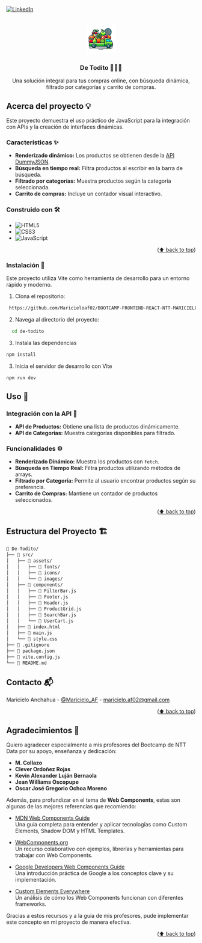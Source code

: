 <a id="readme-top"></a>

[![LinkedIn][linkedin-shield]][linkedin-url]

<!-- PROJECT LOGO -->
<br />
<div align="center">
    <img src="./DE-TODITO/src/assets/images/logo.png" alt="Logo" width="80" height="80">
  <h3 align="center">De Todito 🐣🍐💚</h3>
  <p align="center">
    Una solución integral para tus compras online, con búsqueda dinámica, filtrado por categorías y carrito de compras.
  </p>
</div>

<!-- ABOUT THE PROJECT -->
## Acerca del proyecto 💡

Este proyecto demuestra el uso práctico de JavaScript para la integración con APIs y la creación de interfaces dinámicas.

### Características ✨
- **Renderizado dinámico:** Los productos se obtienen desde la [API DummyJSON](https://dummyjson.com/docs/products#products-all).
- **Búsqueda en tiempo real:** Filtra productos al escribir en la barra de búsqueda.
- **Filtrado por categorías:** Muestra productos según la categoría seleccionada.
- **Carrito de compras:** Incluye un contador visual interactivo.

### Construido con 🛠️

- ![HTML5](https://img.shields.io/badge/HTML5-E34F26?style=for-the-badge&logo=html5&logoColor=white)
- ![CSS3](https://img.shields.io/badge/CSS3-1572B6?style=for-the-badge&logo=css3&logoColor=white)
- ![JavaScript](https://img.shields.io/badge/JavaScript-F7DF1E?style=for-the-badge&logo=javascript&logoColor=black)

<p align="right">(<a href="#readme-top">⬆️ back to top</a>)</p>

### Instalación 🧰
Este proyecto utiliza Vite como herramienta de desarrollo para un entorno rápido y moderno.
1. Clona el repositorio:
  ```bash
   https://github.com/Maricieloaf02/BOOTCAMP-FRONTEND-REACT-NTT-MARICIELO-AF.git
  ```
2. Navega al directorio del proyecto:
  ```bash
    cd de-todito
  ```
3. Instala las dependencias
  ```sh
  npm install
  ```
3. Inicia el servidor de desarrollo con Vite
  ```sh
  npm run dev
  ```

<!-- USAGE EXAMPLES -->
## Uso 🛒
### Integración con la API 🔗
- **API de Productos:** Obtiene una lista de productos dinámicamente.
- **API de Categorías:** Muestra categorías disponibles para filtrado.

### Funcionalidades ⚙️
- **Renderizado Dinámico:** Muestra los productos con `fetch`.
- **Búsqueda en Tiempo Real:** Filtra productos utilizando métodos de arrays.
- **Filtrado por Categoría:** Permite al usuario encontrar productos según su preferencia.
- **Carrito de Compras:** Mantiene un contador de productos seleccionados.
<p align="right">(<a href="#readme-top">⬆️ back to top</a>)</p>

## Estructura del Proyecto 🏗️
```
📂 De-Todito/
├── 📂 src/
│   ├── 📂 assets/
│   │   ├── 📂 fonts/
│   │   ├── 📂 icons/
│   │   └── 📂 images/
│   ├── 📂 components/
│   │   ├── 📝 FilterBar.js
│   │   ├── 📝 Footer.js
│   │   ├── 📝 Header.js
│   │   ├── 📝 ProductGrid.js
│   │   ├── 📝 SearchBar.js
│   │   └── 📝 UserCart.js
│   ├── 📝 index.html
│   ├── 📝 main.js
│   └── 🎨 style.css
├── 📝 .gitignore
├── 📝 package.json
├── 📝 vite.config.js
└── 📝 README.md
```
<!-- CONTACT -->

## Contacto 📬

Maricielo Anchahua - [@Maricielo_AF](https://www.linkedin.com/in/maricielo-anchahua/) - maricielo.af02@gmail.com

<p align="right">(<a href="#readme-top">⬆️ back to top</a>)</p>

## Agradecimientos 🙏

Quiero agradecer especialmente a mis profesores del Bootcamp de NTT Data por su apoyo, enseñanza y dedicación:

- **M. Collazo**
- **Clever Ordoñez Rojas**
- **Kevin Alexander Luján Bernaola**
- **Jean Williams Oscopupe**
- **Oscar José Gregorio Ochoa Moreno**

Además, para profundizar en el tema de **Web Components**, estas son algunas de las mejores referencias que recomiendo:

* [MDN Web Components Guide](https://developer.mozilla.org/en-US/docs/Web/Web_Components)  
  Una guía completa para entender y aplicar tecnologías como Custom Elements, Shadow DOM y HTML Templates.

* [WebComponents.org](https://www.webcomponents.org/)  
  Un recurso colaborativo con ejemplos, librerías y herramientas para trabajar con Web Components.

* [Google Developers Web Components Guide](https://developers.google.com/web/fundamentals/web-components)  
  Una introducción práctica de Google a los conceptos clave y su implementación.

* [Custom Elements Everywhere](https://custom-elements-everywhere.com/)  
  Un análisis de cómo los Web Components funcionan con diferentes frameworks.

Gracias a estos recursos y a la guía de mis profesores, pude implementar este concepto en mi proyecto de manera efectiva.

<p align="right">(<a href="#readme-top">⬆️ back to top</a>)</p>


<!-- MARKDOWN LINKS & IMAGES -->
[license-url]: https://github.com/othneildrew/Best-README-Template/blob/master/LICENSE.txt
[linkedin-shield]: https://img.shields.io/badge/-LinkedIn-black.svg?style=for-the-badge&logo=linkedin&colorB=555
[linkedin-url]: https://www.linkedin.com/in/maricielo-anchahua/
[product-screenshot]: ./DE-TODITO/src/assets/images/de-todito.png
